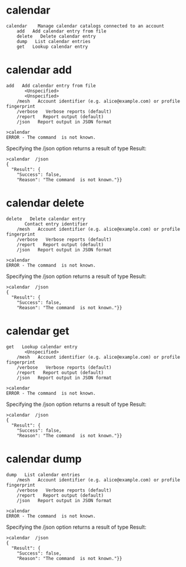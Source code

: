 

# calendar

````
calendar    Manage calendar catalogs connected to an account
    add   Add calendar entry from file
    delete   Delete calendar entry
    dump   List calendar entries
    get   Lookup calendar entry
````


# calendar add

````
add   Add calendar entry from file
       <Unspecified>
       <Unspecified>
    /mesh   Account identifier (e.g. alice@example.com) or profile fingerprint
    /verbose   Verbose reports (default)
    /report   Report output (default)
    /json   Report output in JSON format
````

````
>calendar 
ERROR - The command  is not known.
````

Specifying the /json option returns a result of type Result:

````
>calendar  /json
{
  "Result": {
    "Success": false,
    "Reason": "The command  is not known."}}
````

# calendar delete

````
delete   Delete calendar entry
       Contact entry identifier
    /mesh   Account identifier (e.g. alice@example.com) or profile fingerprint
    /verbose   Verbose reports (default)
    /report   Report output (default)
    /json   Report output in JSON format
````

````
>calendar 
ERROR - The command  is not known.
````

Specifying the /json option returns a result of type Result:

````
>calendar  /json
{
  "Result": {
    "Success": false,
    "Reason": "The command  is not known."}}
````

# calendar get

````
get   Lookup calendar entry
       <Unspecified>
    /mesh   Account identifier (e.g. alice@example.com) or profile fingerprint
    /verbose   Verbose reports (default)
    /report   Report output (default)
    /json   Report output in JSON format
````

````
>calendar 
ERROR - The command  is not known.
````

Specifying the /json option returns a result of type Result:

````
>calendar  /json
{
  "Result": {
    "Success": false,
    "Reason": "The command  is not known."}}
````

# calendar dump

````
dump   List calendar entries
    /mesh   Account identifier (e.g. alice@example.com) or profile fingerprint
    /verbose   Verbose reports (default)
    /report   Report output (default)
    /json   Report output in JSON format
````

````
>calendar 
ERROR - The command  is not known.
````

Specifying the /json option returns a result of type Result:

````
>calendar  /json
{
  "Result": {
    "Success": false,
    "Reason": "The command  is not known."}}
````


